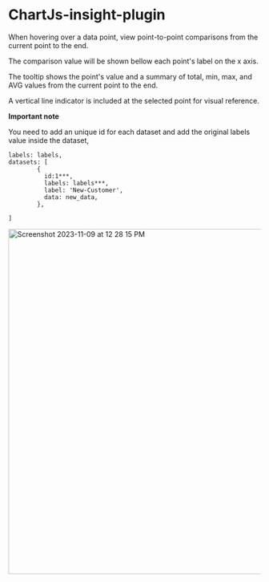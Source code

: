 # ChartJs-insight-plugin

When hovering over a data point, view point-to-point comparisons from the current point to the end.

The comparison value will be shown bellow each point's label on the x axis.

The tooltip shows the point's value and a summary of total, min, max, and AVG values from the current point to the end.

A vertical line indicator is included at the selected point for visual reference.


**Important note** 

You need to add an unique id for each dataset and add the original labels value inside the dataset,
```
labels: labels,
datasets: [
        {
          id:1***,
          labels: labels***,
          label: 'New-Customer',
          data: new_data,
        },

]
```
<img width="688" alt="Screenshot 2023-11-09 at 12 28 15 PM" src="https://github.com/shaogatalam/Chart-Js-linechart-plugin/assets/24977879/10f6f201-24d7-4bd7-a983-4f198dd8602e">


